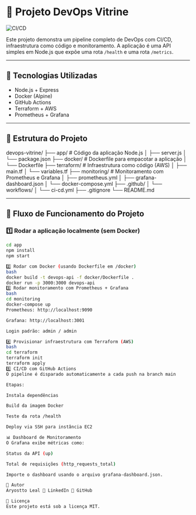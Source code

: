 # 🚀 Projeto DevOps Vitrine

![CI/CD](https://github.com/Ary-Leal/devops-vitrine/actions/workflows/ci-cd.yml/badge.svg)

Este projeto demonstra um pipeline completo de DevOps com CI/CD, infraestrutura como código e monitoramento. A aplicação é uma API simples em Node.js que expõe uma rota `/health` e uma rota `/metrics`.

---

## 🧰 Tecnologias Utilizadas

- Node.js + Express
- Docker (Alpine)
- GitHub Actions
- Terraform + AWS
- Prometheus + Grafana

---

## 📁 Estrutura do Projeto

devops-vitrine/
├── app/                      # Código da aplicação Node.js
│   ├── server.js
│   └── package.json
├── docker/                  # Dockerfile para empacotar a aplicação
│   └── Dockerfile
├── terraform/               # Infraestrutura como código (AWS)
│   ├── main.tf
│   └── variables.tf
├── monitoring/              # Monitoramento com Prometheus e Grafana
│   ├── prometheus.yml
│   ├── grafana-dashboard.json
│   └── docker-compose.yml
├── .github/
│   └── workflows/
│       └── ci-cd.yml
├── .gitignore
└── README.md


---

## 🔄 Fluxo de Funcionamento do Projeto

### 1️⃣ Rodar a aplicação localmente (sem Docker)
```bash
cd app
npm install
npm start

2️⃣ Rodar com Docker (usando Dockerfile em /docker)
bash
docker build -t devops-api -f docker/Dockerfile .
docker run -p 3000:3000 devops-api
3️⃣ Rodar monitoramento com Prometheus + Grafana
bash
cd monitoring
docker-compose up
Prometheus: http://localhost:9090

Grafana: http://localhost:3001

Login padrão: admin / admin

4️⃣ Provisionar infraestrutura com Terraform (AWS)
bash
cd terraform
terraform init
terraform apply
5️⃣ CI/CD com GitHub Actions
O pipeline é disparado automaticamente a cada push na branch main

Etapas:

Instala dependências

Build da imagem Docker

Teste da rota /health

Deploy via SSH para instância EC2

📊 Dashboard de Monitoramento
O Grafana exibe métricas como:

Status da API (up)

Total de requisições (http_requests_total)

Importe o dashboard usando o arquivo grafana-dashboard.json.

👤 Autor
Aryostto Leal 🔗 LinkedIn 🔗 GitHub

📌 Licença
Este projeto está sob a licença MIT.
